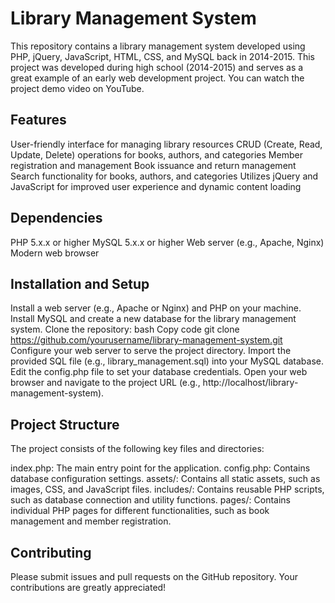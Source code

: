# Library Management System

This repository contains a library management system developed using PHP, jQuery, JavaScript, HTML, CSS, and MySQL back in 2014-2015. This project was developed during high school (2014-2015) and serves as a great example of an early web development project. You can watch the project demo video on YouTube.

## Features

User-friendly interface for managing library resources
CRUD (Create, Read, Update, Delete) operations for books, authors, and categories
Member registration and management
Book issuance and return management
Search functionality for books, authors, and categories
Utilizes jQuery and JavaScript for improved user experience and dynamic content loading
## Dependencies

PHP 5.x.x or higher
MySQL 5.x.x or higher
Web server (e.g., Apache, Nginx)
Modern web browser

##  Installation and Setup

Install a web server (e.g., Apache or Nginx) and PHP on your machine.
Install MySQL and create a new database for the library management system.
Clone the repository:
bash
Copy code
git clone https://github.com/yourusername/library-management-system.git
Configure your web server to serve the project directory.
Import the provided SQL file (e.g., library_management.sql) into your MySQL database.
Edit the config.php file to set your database credentials.
Open your web browser and navigate to the project URL (e.g., http://localhost/library-management-system).

## Project Structure

The project consists of the following key files and directories:

index.php: The main entry point for the application.
config.php: Contains database configuration settings.
assets/: Contains all static assets, such as images, CSS, and JavaScript files.
includes/: Contains reusable PHP scripts, such as database connection and utility functions.
pages/: Contains individual PHP pages for different functionalities, such as book management and member registration.

## Contributing

Please submit issues and pull requests on the GitHub repository. Your contributions are greatly appreciated!
